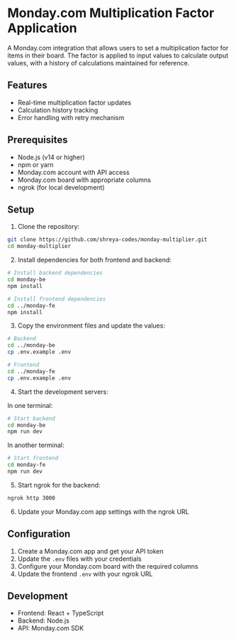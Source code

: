 # Monday.com Multiplication Factor Application

A Monday.com integration that allows users to set a multiplication factor for items in their board. The factor is applied to input values to calculate output values, with a history of calculations maintained for reference.

## Features

- Real-time multiplication factor updates
- Calculation history tracking
- Error handling with retry mechanism

## Prerequisites

- Node.js (v14 or higher)
- npm or yarn
- Monday.com account with API access
- Monday.com board with appropriate columns
- ngrok (for local development)

## Setup

1. Clone the repository:
```bash
git clone https://github.com/shreya-codes/monday-multiplier.git
cd monday-multiplier
```

2. Install dependencies for both frontend and backend:
```bash
# Install backend dependencies
cd monday-be
npm install

# Install frontend dependencies
cd ../monday-fe
npm install
```

3. Copy the environment files and update the values:
```bash
# Backend
cd ../monday-be
cp .env.example .env

# Frontend
cd ../monday-fe
cp .env.example .env
```

4. Start the development servers:

In one terminal:
```bash
# Start backend
cd monday-be
npm run dev
```

In another terminal:
```bash
# Start frontend
cd monday-fe
npm run dev
```

5. Start ngrok for the backend:
```bash
ngrok http 3000
```

6. Update your Monday.com app settings with the ngrok URL

## Configuration

1. Create a Monday.com app and get your API token
2. Update the `.env` files with your credentials
3. Configure your Monday.com board with the required columns
4. Update the frontend `.env` with your ngrok URL

## Development

- Frontend: React + TypeScript
- Backend: Node.js
- API: Monday.com SDK
